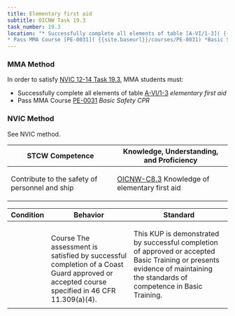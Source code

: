 ```yaml
---
title: Elementary first aid
subtitle: OICNW Task 19.3 
task_number: 19.3
location: "* Successfully complete all elements of table [A-VI/1-3]( {{site.baseurl}}/tables/613) *elementary first aid*
* Pass MMA Course [PE-0031]( {{site.baseurl}}/courses/PE-0031) *Basic Safety CPR*" 
---
```



### MMA Method

In order to satisfy  [NVIC 12-14  Task  19.3]({{site.baseurl}}/assets/images/nvic-12-14.pdf), MMA students must:

* Successfully complete all elements of table [A-VI/1-3]( {{site.baseurl}}/tables/613) *elementary first aid*
* Pass MMA Course [PE-0031]( {{site.baseurl}}/courses/PE-0031) *Basic Safety CPR*


### NVIC Method

<a onclick="togglevisibility('nvic_methods')" >See NVIC method.</a>

<div id='nvic_methods' class='hide'>

<table>
<thead>
<tr>
<th class='forty'> STCW Competence </th>
<th class='sixty'> Knowledge, Understanding, and Proficiency </th>
</tr>
</thead>




<tbody>
<tr><td markdown='1'>

Contribute to the safety of personnel and ship

</td><td markdown='1'>

[OICNW-C8.3](../../tables/21.html#OICNW-C8.3) Knowledge of elementary first aid

</td></tr>


</tbody>
</table>


<table>
<thead>
<tr><th class='twenty'>  Condition </th><th class='twenty'> Behavior </th><th  class='sixty'>Standard </th></tr>
</thead>
<tbody >



<tr><td markdown='1'>


</td><td markdown='1'>


<br>

<div class="tooltip">Course
<span class="tooltiptext">
The assessment is satisfied by successful completion of a Coast Guard approved or accepted course specified in 46 CFR 11.309(a)(4).
</span>
</div>


</td><td markdown='1'>

This KUP is demonstrated by successful completion of approved or accepted Basic Training or presents evidence of maintaining the standards of competence in Basic Training.

</td></tr>
</tbody>
</table>
</div>
